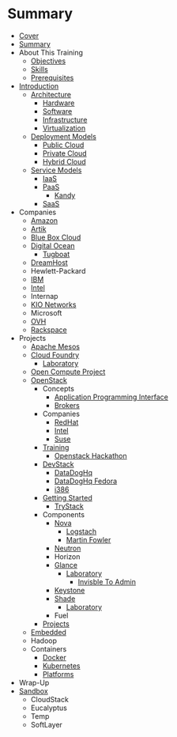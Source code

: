 # Summary

* [Cover](README.md)
* [Summary](SUMMARY.md)
* About This Training
   * [Objectives](documentation/Objectives.md)
   * [Skills](documentation/Skills.md)
   * [Prerequisites](documentation/Prerequisites.md)
* [Introduction](documentation/Introduction.md)
   * [Architecture](documentation/Concepts.md)
       * [Hardware](documentation/ConceptsHardware.md)
       * [Software](documentation/ConceptsSoftware.md)
       * [Infrastructure](documentation/ConceptsInfrastructure.md)
       * [Virtualization](documentation/Virtualization.md)
   * [Deployment Models](documentation/DeploymentModels.md)
       * [Public Cloud](documentation/PublicCloud.md)
       * [Private Cloud](documentation/PrivateCloud.md)
       * [Hybrid Cloud](documentation/HybridCloud.md)
   * [Service Models](documentation/ServiceModels.md)
       * [IaaS](documentation/IaaS.md)
       * [PaaS](documentation/PaaS.md)
           * [Kandy](documentation/Kandy.md)
       * [SaaS](documentation/SaaS.md)
* Companies
   * [Amazon](documentation/Amazon.md)
   * [Artik](documentation/Artik.md)
   * [Blue Box Cloud](documentation/BlueBoxCloud.md)
   * [Digital Ocean](documentation/DigitalOcean.md)
       * [Tugboat](documentation/Tugboat.md)
   * [DreamHost](documentation/DreamHost.md)
   * Hewlett-Packard
   * [IBM](documentation/Ibm.md)
   * [Intel](documentation/Intel.md)
   * Internap
   * [KIO Networks](documentation/KioNetworks.md)
   * Microsoft
   * [OVH](documentation/Ovh.md)
   * [Rackspace](documentation/Rackspace.md)
* Projects
   * [Apache Mesos](documentation/ApacheMesos.md)
   * [Cloud Foundry](documentation/CloudFoundry.md)
       * [Laboratory](documentation/Laboratory.md)
   * [Open Compute Project](documentation/OpenComputeProject.md)
   * [OpenStack](documentation/OpenStack.md)
       * Concepts
           * [Application Programming Interface](documentation/OpenstackApplicationProgrammingInterface.md)
           * [Brokers](documentation/Brokers.md)
       * Companies
           * [RedHat](documentation/OpenStackRedHat.md)
           * [Intel](documentation/OpenStackIntel.md)
           * [Suse](documentation/OpenStackSuse.md)
       * [Training](documentation/OpenStackTraining.md)
           * [Openstack Hackathon](documentation/OpenstackHackathon.md)
       * [DevStack](documentation/DevStack.md)
           * [DataDogHq](documentation/Datadoghq.md)
           * [DataDogHq Fedora](documentation/DatadoghqFedora.md)
           * [i386](documentation/Datadoghqi386.md)
       * [Getting Started](documentation/OpenStackGettingStarted.md)
           * [TryStack](documentation/TryStack.md)
       * Components
           * [Nova](documentation/Nova.md)
               * [Logstach](documentation/Logstach.md)
               * [Martin Fowler](documentation/MartinFowler.md)
           * [Neutron](documentation/OpenStackNeutron.md)
           * Horizon
           * [Glance](documentation/Glance.md)
               * [Laboratory](documentation/GlanceLaboratory.md)
                   * [Invisble To Admin](documentation/GlanceInvisbleToAdmin.md)
           * [Keystone](documentation/ComponentsKeystone.md)
           * [Shade](documentation/ComponentsShade.md)
               * [Laboratory](documentation/ShadeLaboratory.md)
           * Fuel
       * [Projects](documentation/OpenStackProjects.md)
   * [Embedded](documentation/Embedded.md)
   * Hadoop
   * Containers
       * [Docker](documentation/Docker.md)
       * [Kubernetes](documentation/Kubernetes.md)
       * [Platforms](documentation/Platforms.md)
* Wrap-Up
* [Sandbox](documentation/Sandbox.md)
   * CloudStack
   * Eucalyptus
   * Temp
   * SoftLayer

